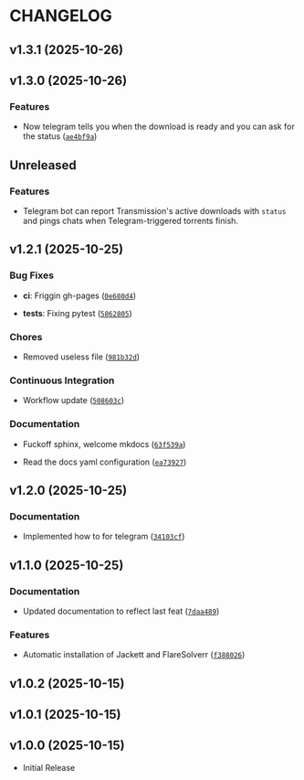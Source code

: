 # CHANGELOG

<!-- version list -->

## v1.3.1 (2025-10-26)


## v1.3.0 (2025-10-26)

### Features

- Now telegram tells you when the download is ready and you can ask for the status
  ([`ae4bf9a`](https://github.com/well-it-wasnt-me/torrent_finder/commit/ae4bf9a4ab09f9aa2c0178ff19531d52946e4ed4))


## Unreleased

### Features

- Telegram bot can report Transmission's active downloads with `status` and pings chats when Telegram-triggered torrents finish.

## v1.2.1 (2025-10-25)

### Bug Fixes

- **ci**: Friggin gh-pages
  ([`0e680d4`](https://github.com/well-it-wasnt-me/torrent_finder/commit/0e680d46cebd7a084ac38e16b2a4cfa26fd5c65e))

- **tests**: Fixing pytest
  ([`5862805`](https://github.com/well-it-wasnt-me/torrent_finder/commit/586280542231eb7c8f73e73120d3a9073e07a939))

### Chores

- Removed useless file
  ([`981b32d`](https://github.com/well-it-wasnt-me/torrent_finder/commit/981b32dea22afc0c44f75fef9af43ec206237141))

### Continuous Integration

- Workflow update
  ([`508603c`](https://github.com/well-it-wasnt-me/torrent_finder/commit/508603cee0fd6d305f8ba5b030729f5107548109))

### Documentation

- Fuckoff sphinx, welcome mkdocs
  ([`63f539a`](https://github.com/well-it-wasnt-me/torrent_finder/commit/63f539a903bb4eafd6968776d87531950f47cc0f))

- Read the docs yaml configuration
  ([`ea73927`](https://github.com/well-it-wasnt-me/torrent_finder/commit/ea7392719eca020d9fb0fcb20c094f566077524f))


## v1.2.0 (2025-10-25)

### Documentation

- Implemented how to for telegram
  ([`34103cf`](https://github.com/well-it-wasnt-me/torrent_finder/commit/34103cffea60d5edc88129b728507d511cff0631))


## v1.1.0 (2025-10-25)

### Documentation

- Updated documentation to reflect last feat
  ([`7daa489`](https://github.com/well-it-wasnt-me/torrent_finder/commit/7daa4894704e25405df3a12e362db3f7906b9dcd))

### Features

- Automatic installation of Jackett and FlareSolverr
  ([`f388026`](https://github.com/well-it-wasnt-me/torrent_finder/commit/f388026e10ded663fc35e6f79b30fd8c9352ce52))


## v1.0.2 (2025-10-15)


## v1.0.1 (2025-10-15)


## v1.0.0 (2025-10-15)

- Initial Release
